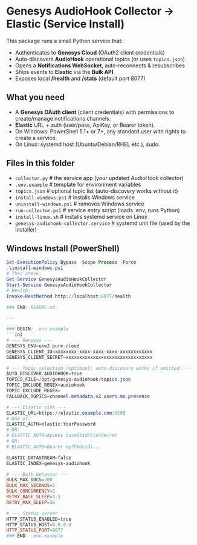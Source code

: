 # Genesys AudioHook Collector → Elastic (Service Install)

This package runs a small Python service that:
- Authenticates to **Genesys Cloud** (OAuth2 client credentials)
- Auto-discovers **AudioHook** operational topics (or uses `topics.json`)
- Opens a **Notifications WebSocket**, auto-reconnects & resubscribes
- Ships events to **Elastic** via the **Bulk API**
- Exposes local **/health** and **/stats** (default port 8077)

## What you need
- A **Genesys OAuth client** (client credentials) with permissions to create/manage notifications channels.
- **Elastic** URL + auth (user/pass, ApiKey, or Bearer token).
- On Windows: PowerShell 5.1+ or 7+, any standard user with rights to create a service.
- On Linux: systemd host (Ubuntu/Debian/RHEL etc.), sudo.

## Files in this folder
- `collector.py`              # the service app (your updated AudioHook collector)
- `.env.example`              # template for environment variables
- `topics.json`               # optional topic list (auto-discovery works without it)
- `install-windows.ps1`       # installs Windows service
- `uninstall-windows.ps1`     # removes Windows service
- `run-collector.ps1`         # service entry script (loads .env, runs Python)
- `install-linux.sh`          # installs systemd service on Linux
- `genesys-audiohook-collector.service`  # systemd unit file (used by the installer)

## Windows Install (PowerShell)
```powershell
Set-ExecutionPolicy Bypass -Scope Process -Force
.\install-windows.ps1
# Then check:
Get-Service GenesysAudioHookCollector
Start-Service GenesysAudioHookCollector
# Health:
Invoke-RestMethod http://localhost:8077/health

### END: README.md

---

### BEGIN: .env.example
```ini
# --- Genesys ---
GENESYS_ENV=usw2.pure.cloud
GENESYS_CLIENT_ID=xxxxxxxx-xxxx-xxxx-xxxx-xxxxxxxxxxxx
GENESYS_CLIENT_SECRET=xxxxxxxxxxxxxxxxxxxxxxxxxxxxxxxx

# --- Topic selection (optional; auto-discovery works if omitted) ---
AUTO_DISCOVER_AUDIOHOOK=true
TOPICS_FILE=/opt/genesys-audiohook/topics.json
TOPIC_INCLUDE_REGEX=audiohook
TOPIC_EXCLUDE_REGEX=
FALLBACK_TOPICS=channel.metadata,v2.users.me.presence

# --- Elastic sink ---
ELASTIC_URL=https://elastic.example.com:9200
# One of:
ELASTIC_AUTH=elastic:YourPassword
# OR:
# ELASTIC_AUTH=ApiKey base64IdColonSecret
# OR:
# ELASTIC_AUTH=Bearer eyJhbGciOi...

ELASTIC_DATASTREAM=false
ELASTIC_INDEX=genesys-audiohook

# --- Bulk behavior ---
BULK_MAX_DOCS=200
BULK_MAX_SECONDS=5
BULK_CONCURRENCY=2
RETRY_BASE_SLEEP=1.5
RETRY_MAX_SLEEP=30

# --- Status server ---
HTTP_STATUS_ENABLED=true
HTTP_STATUS_HOST=0.0.0.0
HTTP_STATUS_PORT=8077
### END: .env.example
